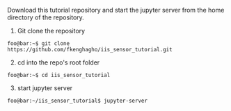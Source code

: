 Download this tutorial repository and start the jupyter server from the home directory of the repository.

1. Git clone the repository
```console
foo@bar:~$ git clone https://github.com/fkenghagho/iis_sensor_tutorial.git
```
2. cd into the repo's root folder
```console
foo@bar:~$ cd iis_sensor_tutorial
```
3. start jupyter server
```console
foo@bar:~/iis_sensor_tutorial$ jupyter-server
```


